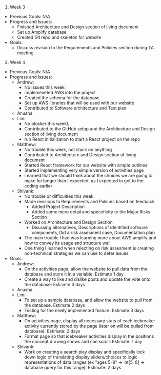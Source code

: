 1. Week 3
- Previous Goals: N/A
- Progress and Issues:
  - Finished Architecture and Design section of living document
  - Set up Amplify database
  - Created Git repo and skeleton for website
- Goals:
  - Discuss revision to the Requirements and Policies section during TA meeting
2. Week 4
- Previous Goals: N/A
- Progress and Issues:
  - Andrew:
    - No issues this week:
    - Implemeneted AWS into the project
    - Created the schema for the database
    - Set up AWS libraries that will be used with our website
    - Contributed to Software architecture and Test plan
  - Anusha:
  - Lim:
    - No blocker this weekL
    - Contributed to the GitHub setup and the Architecture and Design section of living document
    - run React initialization to start a React project on the repo
  - Matthew:
    - No trouble this week, not stuck on anything
    - Contributed to Architecture and Design section of living document
    - Started React framework for our website with simple outlines
    - Started implementing very simple version of activities page
    - Learned that we should think about the choices we are going to make for longer than I expected, as I expected to get to the coding earlier
  - Shivank:
    - No trouble or difficulties this week:
    - Made revisions to Requirements and Policies based on feedback
      - Added Project Description
      - Added some more detail and speceficity to the Major Risks Section
    - Worked on Architecture and Design Section
      - Disussing alternatives, Descriptions of identified software components, Did a risk assesment case, Documentation plan
    - The main trouble I had was learning more about AWS amplify and how to convey its usage and structure well
    - One thing I learned when relecting on risk assesment is creating non-technical strategies we can use to defer issues
- Goals:
  - Andrew:
    - On the activities page, allow the website to pull data from the database and store it in a variable: Estimate 1 day
    - Create a way to like and dislike posts and update the vote onto the database: Estiamte 3 days
  - Anusha:
  - Lim:
    - To set up a sample database, and allow the website to pull from the database. Estimate 2 days
    - Testing for the newly implemented feature. Estimate 3 days
  - Matthew:
    - On activities page, display all necessary stats of each icebreaker activity currently stored by the page (later on will be pulled from database). Estimate: 2 days
    - Format page so that icebreaker activities display in the positions the concept drawing shows and can scroll: Estimate: 1 day
  - Shivank:
    - Work on creating a search play display and specifically lock down logic of translating display sliders/choices to logic representations of data ranges (ex "ages 5-8" -> int[5, 8] -> database query for this range). Estimate: 2 days

